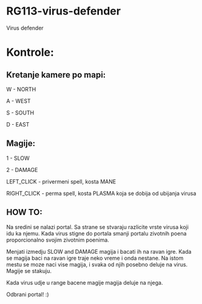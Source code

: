 # RG113-virus-defender
Virus defender

# Kontrole:
## Kretanje kamere po mapi:

W - NORTH

A - WEST

S - SOUTH

D - EAST

## Magije:
1 - SLOW

2 - DAMAGE

LEFT_CLICK - privermeni spell, kosta MANE

RIGHT_CLICK - perma spell, kosta PLASMA koja se dobija od ubijanja virusa


## HOW TO:
Na sredini se nalazi portal. Sa strane se stvaraju razlicite vrste virusa koji idu ka njemu.
Kada virus stigne do portala smanji portalu zivotnih poena proporcionalno svojim zivotnim poenima. 

Menjati izmedju SLOW and DAMAGE magija i bacati ih na ravan igre. 
Kada se magija baci na ravan igre traje neko vreme i onda nestane. 
Na istom mestu se moze naci vise magija, i svaka od njih posebno
deluje na virus. Magije se stakuju.

Kada virus udje u range bacene magije magija deluje na njega.

Odbrani portal! :)